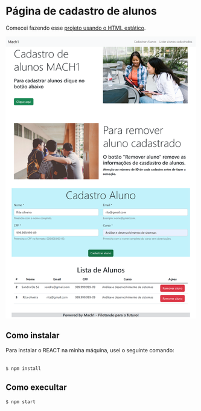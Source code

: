 # Página de cadastro de alunos 

Comecei fazendo esse [projeto usando o HTML estático](https://github.com/anjinha-oliveira/cadastro-de-alunos).


![Pagina de alunos](imagens/mach-alunos.png)


## Como instalar

Para instalar o REACT na minha máquina, usei o seguinte comando: 

```sh

$ npm install 

```

## Como execultar 

```sh
$ npm start

```
